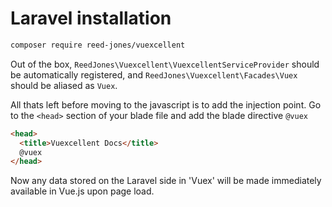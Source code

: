 # Laravel installation

```sh
composer require reed-jones/vuexcellent
```

Out of the box, `ReedJones\Vuexcellent\VuexcellentServiceProvider` should be automatically registered, and `ReedJones\Vuexcellent\Facades\Vuex` should be aliased as `Vuex`.

All thats left before moving to the javascript is to add the injection point. Go to the `<head>` section of your blade file and add the blade directive `@vuex`

```html
<head>
  <title>Vuexcellent Docs</title>
  @vuex
</head>
```

Now any data stored on the Laravel side in 'Vuex' will be made immediately available in Vue.js upon page load.

